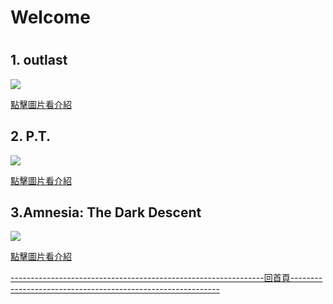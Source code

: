 <h1>Welcome<h1>


<h2>1. outlast</h2>
<p><a href=" https://j24576931000.github.io/outlast/"><img src="https://upload.wikimedia.org/wikipedia/en/1/1b/Outlast2.png" /></a></p>
<p><a href="https://j24576931000.github.io/outlast/">點擊圖片看介紹</a></p>

  

<h2>2. P.T.</h2>
<p><a href=" https://j24576931000.github.io/P.T./"><img src="https://www.upmedia.mg/upload/ck/ptdemo2.jpg" /></a></p>
<p><a href="https://j24576931000.github.io/P.T./">點擊圖片看介紹</a></p>

<h2>3.Amnesia: The Dark Descent</h2>
<p><a href="https://j24576931000.github.io/Amnesia-The-Dark-Descent/.">
<img src="https://steamcdn-a.akamaihd.net/steam/apps/57300/header.jpg?t=1470159681" /></a></p>
<p><a href="https://j24576931000.github.io/Amnesia-The-Dark-Descent/.">點擊圖片看介紹</a></p>
<p><a href="https://j24576931000.github.io/HORROR-HOUSE/">
  ---------------------------------------------------------------回首頁------------------------------------------------------------</a></p>

